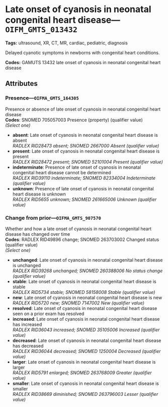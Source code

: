 # Late onset of cyanosis in neonatal congenital heart disease—`OIFM_GMTS_013432`

**Tags:** ultrasound, XR, CT, MR, cardiac, pediatric, diagnosis

Delayed cyanotic symptoms in newborns with congenital heart conditions.

**Codes:** GAMUTS 13432 late onset of cyanosis in neonatal congenital heart disease

## Attributes

### Presence—`OIFMA_GMTS_164305`

Presence or absence of late onset of cyanosis in neonatal congenital heart disease  
**Codes**: SNOMED 705057003 Presence (property) (qualifier value)  
*(Select one)*

- **absent**: Late onset of cyanosis in neonatal congenital heart disease is absent  
_RADLEX RID28473 absent; SNOMED 2667000 Absent (qualifier value)_
- **present**: Late onset of cyanosis in neonatal congenital heart disease is present  
_RADLEX RID28472 present; SNOMED 52101004 Present (qualifier value)_
- **indeterminate**: Presence of late onset of cyanosis in neonatal congenital heart disease cannot be determined  
_RADLEX RID39110 indeterminate; SNOMED 82334004 Indeterminate (qualifier value)_
- **unknown**: Presence of late onset of cyanosis in neonatal congenital heart disease is unknown  
_RADLEX RID5655 unknown; SNOMED 261665006 Unknown (qualifier value)_

### Change from prior—`OIFMA_GMTS_907570`

Whether and how a late onset of cyanosis in neonatal congenital heart disease has changed over time  
**Codes**: RADLEX RID49896 change; SNOMED 263703002 Changed status (qualifier value)  
*(Select one)*

- **unchanged**: Late onset of cyanosis in neonatal congenital heart disease is unchanged  
_RADLEX RID39268 unchanged; SNOMED 260388006 No status change (qualifier value)_
- **stable**: Late onset of cyanosis in neonatal congenital heart disease is stable  
_RADLEX RID5734 stable; SNOMED 58158008 Stable (qualifier value)_
- **new**: Late onset of cyanosis in neonatal congenital heart disease is new  
_RADLEX RID5720 new; SNOMED 7147002 New (qualifier value)_
- **resolved**: Late onset of cyanosis in neonatal congenital heart disease seen on a prior exam has resolved  
- **increased**: Late onset of cyanosis in neonatal congenital heart disease has increased  
_RADLEX RID36043 increased; SNOMED 35105006 Increased (qualifier value)_
- **decreased**: Late onset of cyanosis in neonatal congenital heart disease has decreased  
_RADLEX RID36044 decreased; SNOMED 1250004 Decreased (qualifier value)_
- **larger**: Late onset of cyanosis in neonatal congenital heart disease is larger  
_RADLEX RID5791 enlarged; SNOMED 263768009 Greater (qualifier value)_
- **smaller**: Late onset of cyanosis in neonatal congenital heart disease is smaller  
_RADLEX RID38669 diminished; SNOMED 263796003 Lesser (qualifier value)_